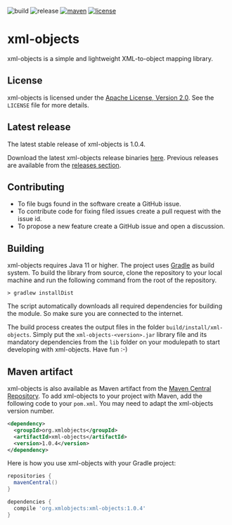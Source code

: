 ![build](https://img.shields.io/github/actions/workflow/status/xmlobjects/xml-objects/xml-objects-build.yml?logo=Gradle)
![release](https://img.shields.io/github/v/release/xmlobjects/xml-objects?display_name=tag)
[![maven](https://maven-badges.herokuapp.com/maven-central/org.xmlobjects/xml-objects/badge.svg)](https://maven-badges.herokuapp.com/maven-central/org.xmlobjects/xml-objects)
[![license](https://img.shields.io/badge/license-Apache_2.0-blue.svg)](https://opensource.org/licenses/Apache-2.0)

# xml-objects
xml-objects is a simple and lightweight XML-to-object mapping library.

## License
xml-objects is licensed under the [Apache License, Version 2.0](http://www.apache.org/licenses/LICENSE-2.0).
See the `LICENSE` file for more details.

## Latest release
The latest stable release of xml-objects is 1.0.4.

Download the latest xml-objects release binaries [here](https://github.com/xmlobjects/xml-objects/releases/latest).
Previous releases are available from the [releases section](https://github.com/xmlobjects/xml-objects/releases).

## Contributing
* To file bugs found in the software create a GitHub issue.
* To contribute code for fixing filed issues create a pull request with the issue id.
* To propose a new feature create a GitHub issue and open a discussion.

## Building
xml-objects requires Java 11 or higher. The project uses [Gradle](https://gradle.org/) as build system. To build the
library from source, clone the repository to your local machine and run the following command from the root of the
repository.

    > gradlew installDist

The script automatically downloads all required dependencies for building the module. So make sure you are connected
to the internet.

The build process creates the output files in the folder `build/install/xml-objects`. Simply put the
`xml-objects-<version>.jar` library file and its mandatory dependencies from the `lib` folder on your modulepath to
start developing with xml-objects. Have fun :-)

## Maven artifact
xml-objects is also available as Maven artifact from the
[Maven Central Repository](https://search.maven.org/artifact/org.xmlobjects/xml-objects). To add xml-objects to your
project with Maven, add the following code to your `pom.xml`. You may need to adapt the xml-objects version number.

```xml
<dependency>
  <groupId>org.xmlobjects</groupId>
  <artifactId>xml-objects</artifactId>
  <version>1.0.4</version>
</dependency>
```

Here is how you use xml-objects with your Gradle project:

```gradle
repositories {
  mavenCentral()
}

dependencies {
  compile 'org.xmlobjects:xml-objects:1.0.4'
}
```
